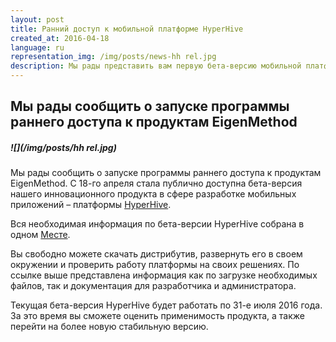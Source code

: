 ```yaml
---
layout: post
title: Ранний доступ к мобильной платформе HyperHive
created_at: 2016-04-18
language: ru
representation_img: /img/posts/news-hh rel.jpg
description: Мы рады представить вам первую бета-версию мобильной платформы HyperHive
---
```


## Мы рады сообщить о запуске программы раннего доступа к продуктам EigenMethod

##### ![](/img/posts/hh rel.jpg)

Мы рады сообщить о запуске программы раннего доступа к продуктам EigenMethod. С 18-го апреля стала публично доступна бета-версия нашего инновационного продукта в сфере разработке мобильных приложений – платформы [HyperHive][hh].  
 
Вся необходимая информация по бета-версии HyperHive собрана в одном [Месте][eap].  
 
Вы свободно можете скачать дистрибутив, развернуть его в своем окружении и проверить работу платформы на своих решениях. По ссылке выше представлена информация как по загрузке необходимых файлов, так и документация для разработчика и администратора.  
 
Текущая бета-версия HyperHive будет работать по 31-е июля 2016 года. За это время вы сможете оценить применимость продукта, а также перейти на более новую стабильную версию.  


[//]: #
   [eap]:<http://hhive.eap.eigenmethod.ru>
   [hh]: <http://eigenmethod.ru/products/hh/>
